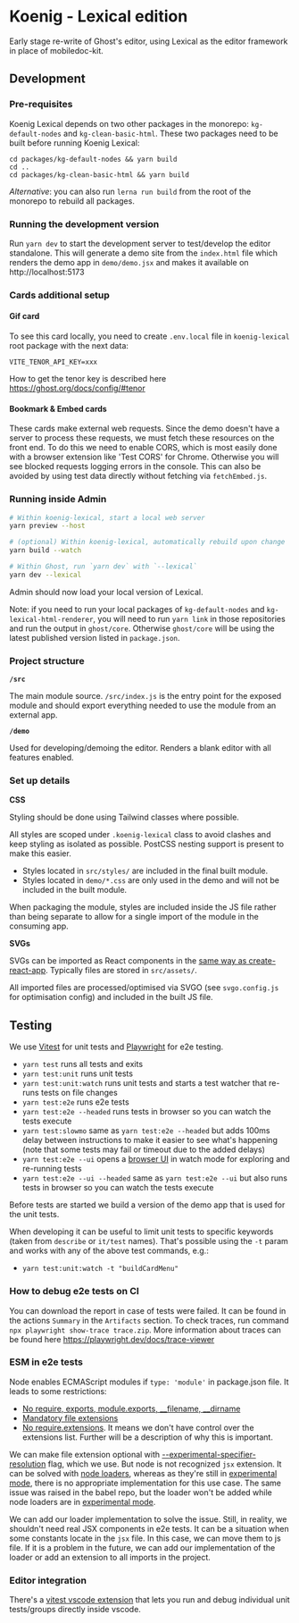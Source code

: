 # Koenig - Lexical edition

Early stage re-write of Ghost's editor, using Lexical as the editor framework in place of mobiledoc-kit.

## Development

### Pre-requisites

Koenig Lexical depends on two other packages in the monorepo: `kg-default-nodes` and `kg-clean-basic-html`. These two packages need to be built before running Koenig Lexical:

```
cd packages/kg-default-nodes && yarn build
cd ..
cd packages/kg-clean-basic-html && yarn build
```

_Alternative_: you can also run `lerna run build` from the root of the monorepo to rebuild all packages.


### Running the development version

Run `yarn dev` to start the development server to test/develop the editor standalone. This will generate a demo site from the `index.html` file which renders the demo app in `demo/demo.jsx` and makes it available on http://localhost:5173

### Cards additional setup

#### Gif card

To see this card locally, you need to create `.env.local` file in `koenig-lexical` root package with the next data:
```
VITE_TENOR_API_KEY=xxx
```

How to get the tenor key is described here https://ghost.org/docs/config/#tenor

#### Bookmark & Embed cards

These cards make external web requests. Since the demo doesn't have a server to process these requests, we must fetch these resources on the front end. To do this we need to enable CORS, which is most easily done with a browser extension like 'Test CORS' for Chrome. Otherwise you will see blocked requests logging errors in the console. This can also be avoided by using test data directly without fetching via `fetchEmbed.js`.

### Running inside Admin

```bash
# Within koenig-lexical, start a local web server
yarn preview --host

# (optional) Within koenig-lexical, automatically rebuild upon change
yarn build --watch

# Within Ghost, run `yarn dev` with `--lexical`
yarn dev --lexical
```

Admin should now load your local version of Lexical.

Note: if you need to run your local packages of `kg-default-nodes` and `kg-lexical-html-renderer`, you will need to run `yarn link` in those repositories and run the output in `ghost/core`. Otherwise `ghost/core` will be using the latest published version listed in `package.json`.

### Project structure

**`/src`**

The main module source. `/src/index.js` is the entry point for the exposed module and should export everything needed to use the module from an external app.

**`/demo`**

Used for developing/demoing the editor. Renders a blank editor with all features enabled.

### Set up details

**CSS**

Styling should be done using Tailwind classes where possible.

All styles are scoped under `.koenig-lexical` class to avoid clashes and keep styling as isolated as possible. PostCSS nesting support is present to make this easier.

- Styles located in `src/styles/` are included in the final built module.
- Styles located in `demo/*.css` are only used in the demo and will not be included in the built module.

When packaging the module, styles are included inside the JS file rather than being separate to allow for a single import of the module in the consuming app.

**SVGs**

SVGs can be imported as React components in the [same way as create-react-app](https://create-react-app.dev/docs/adding-images-fonts-and-files/#adding-svgs). Typically files are stored in `src/assets/`.

All imported files are processed/optimised via SVGO (see `svgo.config.js` for optimisation config) and included in the built JS file.

## Testing

We use [Vitest](https://vitest.dev) for unit tests and [Playwright](https://playwright.dev) for e2e testing.

- `yarn test` runs all tests and exits
- `yarn test:unit` runs unit tests
- `yarn test:unit:watch` runs unit tests and starts a test watcher that re-runs tests on file changes
- `yarn test:e2e` runs e2e tests
- `yarn test:e2e --headed` runs tests in browser so you can watch the tests execute
- `yarn test:slowmo` same as `yarn test:e2e --headed` but adds 100ms delay between instructions to make it easier to see what's happening (note that some tests may fail or timeout due to the added delays)
- `yarn test:e2e --ui` opens a [browser UI](https://playwright.dev/docs/test-ui-mode) in watch mode for exploring and re-running tests
- `yarn test:e2e --ui --headed` same as `yarn test:e2e --ui` but also runs tests in browser so you can watch the tests execute

Before tests are started we build a version of the demo app that is used for the unit tests.

When developing it can be useful to limit unit tests to specific keywords (taken from `describe` or `it/test` names). That's possible using the `-t` param and works with any of the above test commands, e.g.:

- `yarn test:unit:watch -t "buildCardMenu"`

### How to debug e2e tests on CI

You can download the report in case of tests were failed. It can be found in the actions `Summary` in the `Artifacts` section.
To check traces, run command `npx playwright show-trace trace.zip`.
More information about traces can be found here https://playwright.dev/docs/trace-viewer

### ESM in e2e tests

Node enables ECMAScript modules if `type: 'module'` in package.json file. It leads to some restrictions:
- [No require, exports, module.exports, __filename, __dirname](https://github.com/GrosSacASac/node/blob/master/doc/api/esm.md#no-require-exports-moduleexports-__filename-__dirname)
- [Mandatory file extensions](https://github.com/GrosSacASac/node/blob/master/doc/api/esm.md#mandatory-file-extensions)
- [No require.extensions](https://github.com/GrosSacASac/node/blob/master/doc/api/esm.md#no-requireextensions). It means we don't have control over the extensions list. Further will be a description of why this is important.

We can make file extension optional with [--experimental-specifier-resolution](https://nodejs.org/api/cli.html#--experimental-specifier-resolutionmode)
flag, which we use. But node is not recognized `jsx` extension. 
It can be solved with [node loaders](https://github.com/nodejs/loaders-test/tree/main/commonjs-extension-resolution-loader), whereas 
as they're still in [experimental mode](https://nodejs.org/api/esm.html#esm_experimental_loaders), there is no appropriate 
implementation for this use case.
The same issue was raised in the babel repo, but the loader won't be added while node loaders are 
in [experimental mode](https://github.com/babel/babel/issues/11934).  

We can add our loader implementation to solve the issue. Still, in reality, we shouldn't need real 
JSX components in e2e tests. It can be a situation when some constants locate in the `jsx` file. In this case, 
we can move them to js file. If it is a problem in the future, we can add our implementation of the loader or 
add an extension to all imports in the project.



### Editor integration

There's a [vitest vscode extension](https://marketplace.visualstudio.com/items?itemName=ZixuanChen.vitest-explorer) that 
lets you run and debug individual unit tests/groups directly inside vscode.

